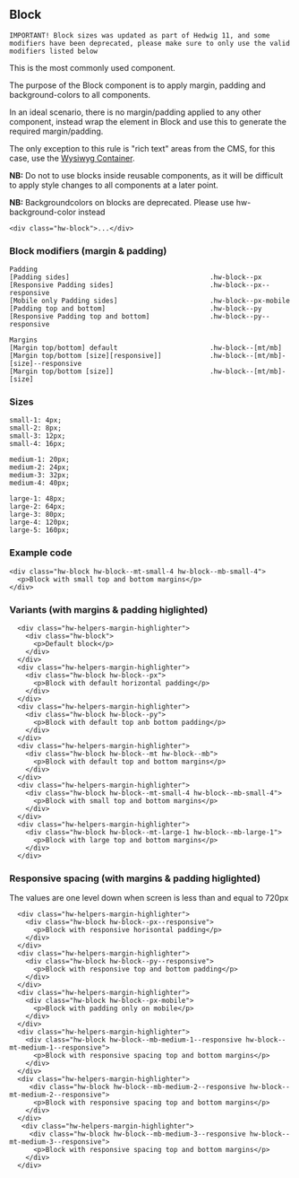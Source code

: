 ## Block

```hint|warning
IMPORTANT! Block sizes was updated as part of Hedwig 11, and some modifiers have been deprecated, please make sure to only use the valid modifiers listed below
```

This is the most commonly used component.

The purpose of the Block component is to apply margin, padding and background-colors to all components.

In an ideal scenario, there is no margin/padding applied to any other component, instead wrap the element in Block and use this to generate the required margin/padding.

The only exception to this rule is "rich text" areas from the CMS, for this case, use the [Wysiwyg Container](/Wysiwyg).

**NB:** Do not to use blocks inside reusable components, as it will be difficult to apply style changes to all components at a later point.

**NB:** Backgroundcolors on blocks are deprecated. Please use hw-background-color instead

```code
<div class="hw-block">...</div>
```

### Block modifiers (margin & padding)

```code
Padding
[Padding sides]                                   .hw-block--px
[Responsive Padding sides]                        .hw-block--px--responsive
[Mobile only Padding sides]                       .hw-block--px-mobile
[Padding top and bottom]                          .hw-block--py
[Responsive Padding top and bottom]               .hw-block--py--responsive

Margins
[Margin top/bottom] default                       .hw-block--[mt/mb]
[Margin top/bottom [size][responsive]]            .hw-block--[mt/mb]-[size]--responsive
[Margin top/bottom [size]]                        .hw-block--[mt/mb]-[size]
```

### Sizes

```code
small-1: 4px;
small-2: 8px;
small-3: 12px;
small-4: 16px;

medium-1: 20px;
medium-2: 24px;
medium-3: 32px;
medium-4: 40px;

large-1: 48px;
large-2: 64px;
large-3: 80px;
large-4: 120px;
large-5: 160px;
```

### Example code

```code
<div class="hw-block hw-block--mt-small-4 hw-block--mb-small-4">
  <p>Block with small top and bottom margins</p>
</div>
```


### Variants (with margins & padding higlighted)

```html|span-4,plain,light
  <div class="hw-helpers-margin-highlighter">
    <div class="hw-block">
      <p>Default block</p>
    </div>
  </div>
  <div class="hw-helpers-margin-highlighter">
    <div class="hw-block hw-block--px">
      <p>Block with default horizontal padding</p>
    </div>
  </div>
  <div class="hw-helpers-margin-highlighter">
    <div class="hw-block hw-block--py">
      <p>Block with default top anb bottom padding</p>
    </div>
  </div>
  <div class="hw-helpers-margin-highlighter">
    <div class="hw-block hw-block--mt hw-block--mb">
      <p>Block with default top and bottom margins</p>
    </div>
  </div>
  <div class="hw-helpers-margin-highlighter">
    <div class="hw-block hw-block--mt-small-4 hw-block--mb-small-4">
      <p>Block with small top and bottom margins</p>
    </div>
  </div>
  <div class="hw-helpers-margin-highlighter">
    <div class="hw-block hw-block--mt-large-1 hw-block--mb-large-1">
      <p>Block with large top and bottom margins</p>
    </div>
  </div>
```

### Responsive spacing (with margins & padding higlighted)
The values are one level down when screen is less than and equal to 720px

```html|span-6,responsive
  <div class="hw-helpers-margin-highlighter">
    <div class="hw-block hw-block--px--responsive">
      <p>Block with responsive horisontal padding</p>
    </div>
  </div>
  <div class="hw-helpers-margin-highlighter">
    <div class="hw-block hw-block--py--responsive">
      <p>Block with responsive top and bottom padding</p>
    </div>
  </div>
  <div class="hw-helpers-margin-highlighter">
    <div class="hw-block hw-block--px-mobile">
      <p>Block with padding only on mobile</p>
    </div>
  </div>
  <div class="hw-helpers-margin-highlighter">
    <div class="hw-block hw-block--mb-medium-1--responsive hw-block--mt-medium-1--responsive">
      <p>Block with responsive spacing top and bottom margins</p>
    </div>
  </div>
  <div class="hw-helpers-margin-highlighter">
     <div class="hw-block hw-block--mb-medium-2--responsive hw-block--mt-medium-2--responsive">
      <p>Block with responsive spacing top and bottom margins</p>
    </div>
  </div>
   <div class="hw-helpers-margin-highlighter">
     <div class="hw-block hw-block--mb-medium-3--responsive hw-block--mt-medium-3--responsive">
      <p>Block with responsive spacing top and bottom margins</p>
    </div>
  </div>
  
```


